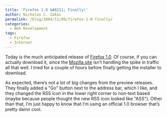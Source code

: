 ```yaml
---
title: 'Firefox 1.0 &#8211; Finally!'
author: Nicholas C. Zakas
permalink: /blog/2004/11/09/firefox-1-0-finally/
categories:
  - Web Development
tags:
  - Firefox
  - Internet
---
```

Today is the much anticipated release of <a href="http://www.mozilla.org/products/firefox" rel="external">Firefox 1.0</a>. Of course, if you can actually download it, since the <a href="http://www.mozilla.org" rel="external">Mozilla site</a> isn&#8217;t handling the spike in traffic all that well. I tried for a couple of hours before finally getting the installer to download.

As expected, there&#8217;s not a lot of big changes from the preview releases. They finally added a "Go" button next to the address bar, which I like, and they changed the RSS icon in the lower right corner to non-text based (maybe because people thought the new RSS icon looked like "ASS"). Other than that, I&#8217;m just happy to know that I&#8217;m using an official 1.0 browser that&#8217;s pretty damn cool.
